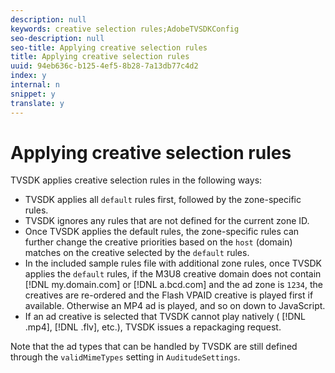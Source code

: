 ```yaml
---
description: null
keywords: creative selection rules;AdobeTVSDKConfig
seo-description: null
seo-title: Applying creative selection rules
title: Applying creative selection rules
uuid: 94eb636c-b125-4ef5-8b28-7a13db77c4d2
index: y
internal: n
snippet: y
translate: y
---
```


# Applying creative selection rules

TVSDK applies creative selection rules in the following ways:

* TVSDK applies all `default` rules first, followed by the zone-specific rules.
* TVSDK ignores any rules that are not defined for the current zone ID.
* Once TVSDK applies the default rules, the zone-specific rules can further change the creative priorities based on the `host` (domain) matches on the creative selected by the `default` rules.
* In the included sample rules file with additional zone rules, once TVSDK applies the `default` rules, if the M3U8 creative domain does not contain [!DNL my.domain.com] or [!DNL a.bcd.com] and the ad zone is `1234`, the creatives are re-ordered and the Flash VPAID creative is played first if available. Otherwise an MP4 ad is played, and so on down to JavaScript.
* If an ad creative is selected that TVSDK cannot play natively ( [!DNL .mp4], [!DNL .flv], etc.), TVSDK issues a repackaging request.


Note that the ad types that can be handled by TVSDK are still defined through the `validMimeTypes` setting in `AuditudeSettings`.
<!-- In Android 2.5 API docs, I see a 
<span class="codeph"> setValidMimeTypes</span> but not a 
<span class="codeph"> getValidMimeTypes</span>. -->

